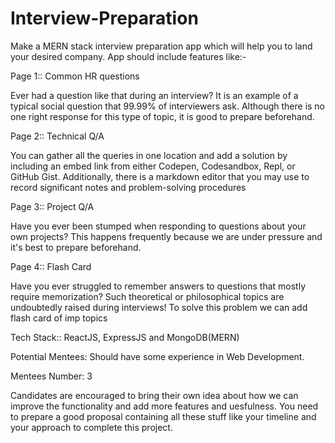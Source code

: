# Interview-Preparation

Make a MERN stack interview preparation app which will help you to land your desired company. App should include features like:-

Page 1:: Common HR questions 

Ever had a question like that during an interview? It is an example of a typical social question that 99.99% of interviewers ask. Although there is no one right response for this type of topic, it is good to prepare beforehand. 

Page 2:: Technical Q/A

You can gather all the queries in one location 
and add a solution by including an embed link from either Codepen, Codesandbox, Repl, or GitHub Gist. Additionally, there is a markdown editor that you may use to record significant notes and problem-solving procedures

Page 3:: Project Q/A

Have you ever been stumped when responding to questions about your own projects? This happens frequently because we are under pressure and it's best to prepare beforehand.

Page 4:: Flash Card

Have you ever struggled to remember answers to questions that mostly require memorization? Such theoretical or philosophical topics are undoubtedly raised during interviews! To solve this problem we can add flash card of imp topics

Tech Stack:: ReactJS, ExpressJS and MongoDB(MERN)

Potential Mentees: Should have some experience in Web Development.

Mentees Number: 3

Candidates are encouraged to bring their own idea about how we can improve the functionality and add more features and uesfulness.
You need to prepare a good proposal containing all these stuff like your timeline and your approach to complete this project.
